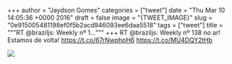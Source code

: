 
+++
author = "Jaydson Gomes"
categories = ["tweet"]
date = "Thu Mar 10 14:05:36 +0000 2016"
draft = false
image = "{TWEET_IMAGE}"
slug = "0e915005481198ef0f5b2acd946093ee6daa5518"
tags = ["tweet"]
title = """RT @braziljs: Weekly nº 1..."""
+++
RT @braziljs: Weekly nº 138 no ar! Estamos de volta! https://t.co/67rNwphpH6 https://t.co/MU4DQY2tHb

![](/images/tweet-media/707930405698142208-undefined)